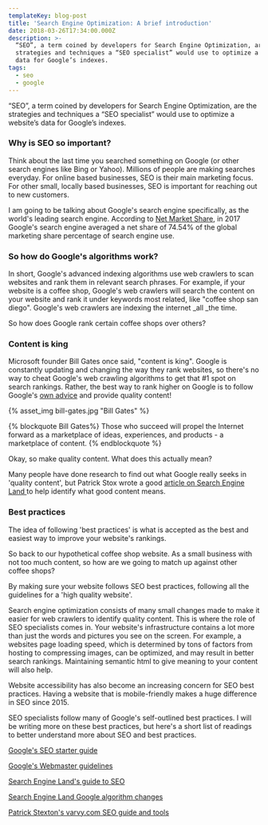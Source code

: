 ```yaml
---
templateKey: blog-post
title: 'Search Engine Optimization: A brief introduction'
date: 2018-03-26T17:34:00.000Z
description: >-
  “SEO”, a term coined by developers for Search Engine Optimization, are the
  strategies and techniques a “SEO specialist” would use to optimize a website’s
  data for Google’s indexes.
tags:
  - seo
  - google
---
```

“SEO”, a term coined by developers for Search Engine Optimization, are the
  strategies and techniques a “SEO specialist” would use to optimize a website’s
  data for Google’s indexes.
<!-- more -->
### Why is SEO so important?

Think about the last time you searched something on Google (or other search engines like Bing or Yahoo).  Millions of people are making searches everyday. For online based businesses, SEO is their main marketing focus. For other small, locally based businesses, SEO is important for reaching out to new customers.

I am going to be talking about Google's search engine specifically, as the world's leading search engine. According to [Net Market Share](https://www.netmarketshare.com/search-engine-market-share.aspx?qprid=4&qpcustomd=0), in 2017 Google's search engine averaged a net share of 74.54% of the global marketing share percentage of search engine use. 

### So how do Google's algorithms work?

In short, Google's advanced indexing algorithms use web crawlers to scan websites and rank them in relevant search phrases. For example, if your website is a coffee shop, Google's web crawlers will search the content on your website and rank it under keywords most related, like "coffee shop san diego". Google's web crawlers are indexing the internet _all _the time.

So how does Google rank certain coffee shops over others?

### Content is king

Microsoft founder Bill Gates once said, "content is king". Google is constantly updating and changing the way they rank websites, so there's no way to cheat Google's web crawling algorithms to get that #1 spot on search rankings. Rather, the best way to rank higher on Google is to follow Google's [own advice](https://support.google.com/webmasters/answer/7451184?hl=en) and provide quality content!

{% asset_img bill-gates.jpg "Bill Gates" %}


{% blockquote Bill Gates%}
Those who succeed will propel the Internet forward as a marketplace of ideas, experiences, and products - a marketplace of content.
{% endblockquote %}

Okay, so make quality content. What does this actually mean?

Many people have done research to find out what Google really seeks in 'quality content', but Patrick Stox wrote a good [article on Search Engine Land ](https://searchengineland.com/what-is-quality-content-251071)to help identify what good content means. 

### Best practices

The idea of following 'best practices' is what is accepted as the best and easiest way to improve your website's rankings.

So back to our hypothetical coffee shop website. As a small business with not too much content, so how are we going to match up against other coffee shops? 

By making sure your website follows SEO best practices, following all the guidelines for a 'high quality website'. 

Search engine optimization consists of many small changes made to make it easier for web crawlers to identify quality content. This is where the role of SEO specialists comes in. Your website's infrastructure contains a lot more than just the words and pictures you see on the screen. For example, a websites page loading speed, which is determined by tons of factors from hosting to compressing images, can be optimized, and may result in better search rankings. Maintaining semantic html to give meaning to your content will also help. 

Website accessibility has also become an increasing concern for SEO best practices. Having a website that is mobile-friendly makes a huge difference in SEO since 2015. 

SEO specialists follow many of Google's self-outlined best practices. I will be writing more on these best practices, but here's a short list of readings to better understand more about SEO and best practices.

[Google's SEO starter guide](https://support.google.com/webmasters/answer/7451184?hl=en&ref_topic=3309469)

[Google's Webmaster guidelines](https://support.google.com/webmasters/answer/35769)

[Search Engine Land's guide to SEO](https://searchengineland.com/guide/what-is-seo)

[Search Engine Land Google algorithm changes](https://searchengineland.com/8-major-google-algorithm-updates-explained-282627)

[Patrick Stexton's varvy.com SEO guide and tools](https://varvy.com)